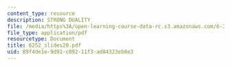 ```yaml
---
content_type: resource
description: STRONG DUALITY
file: /media/https%3A/open-learning-course-data-rc.s3.amazonaws.com/6-252j-nonlinear-programming-spring-2003/89f4de1e9d91c09211f3ad84323eb8e3_6252_slides20.pdf
file_type: application/pdf
resourcetype: Document
title: 6252_slides20.pdf
uid: 89f4de1e-9d91-c092-11f3-ad84323eb8e3
---
```


